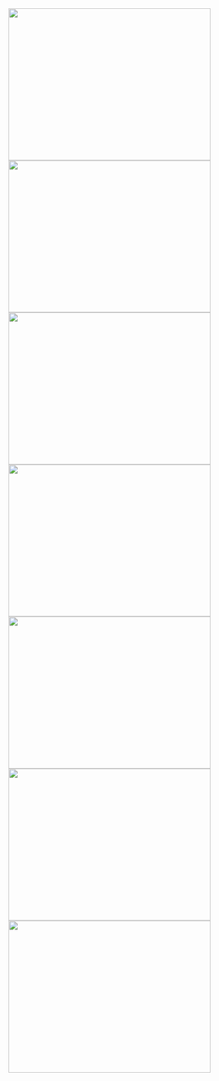 <img src="https://www.google.com/maps/place/Bains+GPS+Farm/@31.349397,75.9691903,3a,75y,90t/data=!3m8!1e2!3m6!1sAF1QipMc903zDkygQ6IWXlKZdVHgQeMaAQzZ881e884u!2e10!3e12!6shttps:%2F%2Flh5.googleusercontent.com%2Fp%2FAF1QipMc903zDkygQ6IWXlKZdVHgQeMaAQzZ881e884u%3Dw203-h152-k-no!7i4624!8i3472!4m15!1m5!8m4!1e3!2s105011778218881148291!3m1!1e1!3m8!1s0x391aef4c8cd684bf:0x8850102a855b9c6f!8m2!3d31.3494352!4d75.9691943!10e5!14m1!1BCgIgARICEAE!16s%2Fg%2F11rq8y3qgt?hl=en-IN&entry=ttu#" width="400" height="300">

<img src="https://github.com/MnprtBains/Bains_GPS_Farm/blob/main/P1%20(2).jpeg" style="border: 20px red;" width="400" height="300">

<img src="https://github.com/MnprtBains/Bains_GPS_Farm/blob/main/P1%20(3).jpeg" width="400" height="300">

<img src="https://github.com/MnprtBains/Bains_GPS_Farm/blob/main/P1%20(4).jpeg" width="400" height="300">

<img src="https://github.com/MnprtBains/Bains_GPS_Farm/blob/main/P1%20(5).jpeg" width="400" height="300">

<img src="https://github.com/MnprtBains/Bains_GPS_Farm/blob/main/P1%20(6).jpeg" width="400" height="300">

<img src="https://github.com/MnprtBains/Bains_GPS_Farm/blob/main/P1%20(7).jpeg" width="400" height="300">

